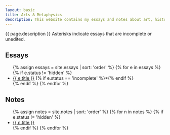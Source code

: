 ```yaml
---
layout: basic
title: Arts & Metaphysics
description: This website contains my essays and notes about art, history, ethics, epistemology, and metaphysics.
---
```

<p>{{ page.description }}  Asterisks indicate essays that are incomplete or unedited.</p>

<h2>Essays</h2>

<ul class="index">
{% assign essays = site.essays | sort: 'order' %}
{% for e in essays %}
  {% if e.status != 'hidden' %}
  <li title="{{ e.description | xml_escape | normalize_whitespace }}">
    <a href="{{ e.url }}">{{ e.title }}</a>
    {% if e.status == 'incomplete' %}*{% endif %}
  </li>
  {% endif %}
{% endfor %}
</ul>

<h2>Notes</h2>

<p></p>

<ul class="index">
{% assign notes = site.notes | sort: 'order' %}
{% for n in notes %}
  {% if e.status != 'hidden' %}
  <li title="{{ n.description | xml_escape | normalize_whitespace }}">
    <a href="{{ n.url }}">{{ n.title }}</a>
  </li>
  {% endif %}
{% endfor %}
</ul>
